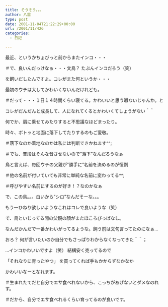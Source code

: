 ```yaml
---
title: そうそう。。。
author: 八雲
type: post
date: 2001-11-04T21:22:29+00:00
url: /2001/11/426
categories:
  - 日記

---
```

最近、というかちょびっと前からまたインコ・・・
  
＃で、良いんだっけなぁ・・・文鳥？ たぶんインコだろう（笑）
  
を飼いだしたんですよ。コレがまた何というか・・・
  
最初のウチは大してかわいくないんだけれども。
  
＃だって・・・１日１４時間くらい寝てる。かわいいと思う暇ないじゃんか。と
  
コレがだんだんと成長して、人になれてくるとかわいくてしょうがない＾＾
  
何でか、肩に乗せてみたりすると不思議なほどまったり。
  
時々、ボトッと地面に落下してたりするのもご愛敬。
  
＃落下なのか着地なのかは私には判断できかねます^^;
  
＃でも、普段はそんな音させないので”落下”なんだろうなぁ
  
鳥と言えば、毎回ウチの父親が”勝手に”名前を決めるのが恒例
  
＃他の名前が付いていても非常に単純な名前に変わってる^^;
  
＃呼びやすい名前にするのが好き！？なのかなぁ
  
で、この鳥。。。白いから”シロ”なんだそーな。。。
  
もう一ひねり欲しいようなこれはコレで良いような（笑）
  
で、鳥といじってる間の父親の顔がまたほころびっぱなし。
  
なんだかんだで一番かわいがってるような。飼う前は文句言ってたのになぁ…

おろ？ 何が言いたいのか自分でもさっぱりわからなくなってきた＾＾；
  
…インコかわいいですよ（笑） 結構安く売ってるので
  
「それなりに育ったやつ」 を買ってくれば手もかからずなかなか
  
かわいいなーとなれます。
  
＃生まれたてだと自分でエサ食べれないから、こっちがあげないとダメなのれす。
  
＃だから、自分でエサ食べれるくらい育ってるのが良いです。